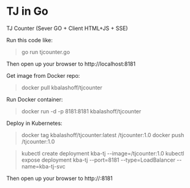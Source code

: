 TJ in Go
========

TJ Counter (Sever GO + Client HTML+JS + SSE)

Run this code like:
 > go run tjcounter.go

 Then open up your browser to http://localhost:8181


Get image from Docker repo:
 > docker pull kbalashoff/tjcounter


Run Docker container:
 > docker run -d -p 8181:8181 kbalashoff/tjcounter


Deploy in Kubernetes:

 > docker tag kbalashoff/tjcounter:latest <private repo>/tjcounter:1.0
 > docker push <private repo>/tjcounter:1.0

 > kubectl create deployment kba-tj --image=<private repo>/tjcounter:1.0
 > kubectl expose deployment kba-tj --port=8181 --type=LoadBalancer --name=kba-tj-svc

 Then open up your browser to http://<exposed ip>:8181

